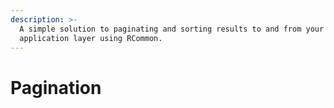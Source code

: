 ```yaml
---
description: >-
  A simple solution to paginating and sorting results to and from your
  application layer using RCommon.
---
```


# Pagination

